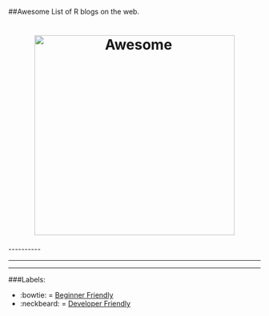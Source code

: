 ##Awesome List of R blogs on the web. 

<h1 align="center">
	<img width="400" src="https://howtolearn.me/wp-content/uploads/2014/08/r-programming-logo.png" alt="Awesome">
</h1>
----------


----------


----------


###Labels:
-  :bowtie: = [Beginner Friendly](www.test.com) 
-  :neckbeard: = [Developer Friendly](www.test2.com)
